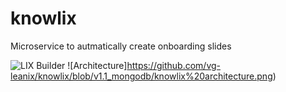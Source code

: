 
# knowlix


Microservice to autmatically create onboarding slides

![LIX Builder](https://github.com/vg-leanix/pptx-tool/blob/main/Thumbnail.png)
![Architecture]https://github.com/vg-leanix/knowlix/blob/v1.1_mongodb/knowlix%20architecture.png)
